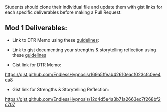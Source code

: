 Students should clone their individual file and update them with gist links for each specific deliverables before making a Pull Request.

## Mod 1 Deliverables:
* Link to DTR Memo using these [guidelines](https://github.com/turingschool/career-development-curriculum/blob/master/module_one/dtr_guidelines_memo.md):
* Link to gist documenting your strengths & storytelling reflection using these [guidelines](https://github.com/turingschool/career-development-curriculum/blob/master/module_one/strengths_storytelling_reflection.md)


* Gist link for DTR Memo:

https://gist.github.com/EndlessHypnosis/169a5ffeab42610eacf023cfc0ee4ea8

* Gist link for Strengths & Storytelling Reflection:

https://gist.github.com/EndlessHypnosis/12d4d5e4a3b71a2663ec7f268bf2c707
